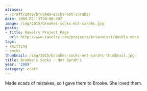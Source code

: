```yaml
---
aliases:
- /craft/2009/brookes-socks-not-sarahs/
date: 2009-02-13T00:00:00Z
image: /img/2015/brookes-socks-not-sarahs.jpg
posts:
- title: Ravelry Project Page
  url: http://www.ravelry.com/projects/brianwisti/double-moss
tags:
- knitting
- socks
thumbnail: /img/2015/brookes-socks-not-sarahs-thumbnail.jpg
title: Brooke's Socks - Not Sarah's
year: '2009'
category: craft
---
```

Made scads of mistakes, so I gave them to Brooke. She loved them.
